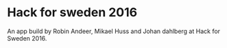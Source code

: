 Hack for sweden 2016
====================

An app build by Robin Andeer, Mikael Huss and Johan dahlberg at Hack for Sweden 2016.
